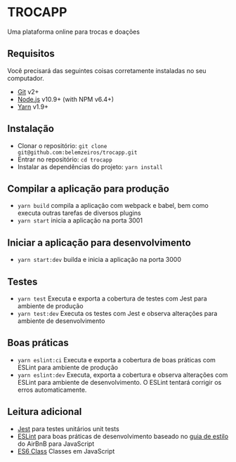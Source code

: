 # TROCAPP

Uma plataforma online para trocas e doações

## Requisitos

Você precisará das seguintes coisas corretamente instaladas no seu computador.

- [Git](http://git-scm.com/) v2+
- [Node.js](http://nodejs.org/) v10.9+ (with NPM v6.4+)
- [Yarn](https://yarnpkg.com) v1.9+

## Instalação

- Clonar o repositório: `git clone git@github.com:belemzeiros/trocapp.git`
- Entrar no repositório: `cd trocapp`
- Instalar as dependências do projeto: `yarn install`

## Compilar a aplicação para produção

- `yarn build` compila a aplicação com webpack e babel, bem como executa outras tarefas de diversos plugins
- `yarn start` inicia a aplicação na porta 3001

## Iniciar a aplicação para desenvolvimento

- `yarn start:dev` builda e inicia a aplicação na porta 3000

## Testes

- `yarn test` Executa e exporta a cobertura de testes com Jest para ambiente de produção
- `yarn test:dev` Executa os testes com Jest e observa alterações para ambiente de desenvolvimento

## Boas práticas

- `yarn eslint:ci` Executa e exporta a cobertura de boas práticas com ESLint para ambiente de produção
- `yarn eslint:dev` Executa, exporta a cobertura e observa alterações com ESLint para ambiente de desenvolvimento. O ESLint tentará corrigir os erros automaticamente.

## Leitura adicional

- [Jest](https://github.com/facebook/jest) para testes unitários unit tests
- [ESLint](https://eslint.org/) para boas práticas de desenvolvimento baseado no [guia de estilo](https://github.com/airbnb/javascript) do AirBnB para JavaScript
- [ES6 Class](https://translate.google.com/translate?sl=en&tl=pt&u=https%3A//developer.mozilla.org/en-US/docs/Web/JavaScript/Reference/Classes) Classes em JavaScript
